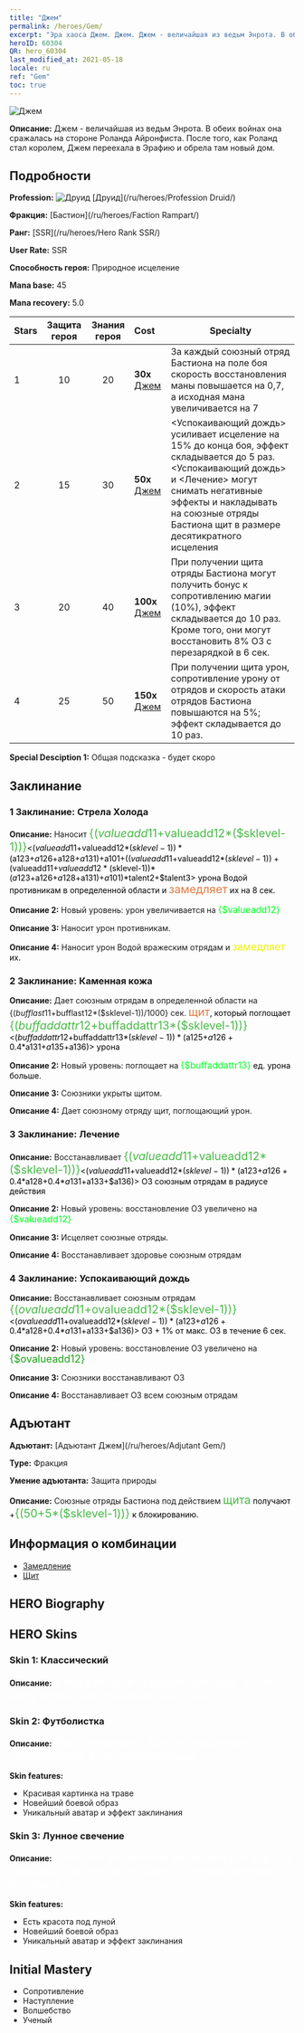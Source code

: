 ```yaml
---
title: "Джем"
permalink: /heroes/Gem/
excerpt: "Эра хаоса Джем. Джем. Джем - величайшая из ведьм Энрота. В обеих войнах она сражалась на стороне Роланда Айронфиста. После того, как Роланд стал королем, Джем переехала в Эрафию и обрела там новый дом."
heroID: 60304
QR: hero_60304
last_modified_at: 2021-05-18
locale: ru
ref: "Gem"
toc: true
---
```

  ![Джем](/images/h/h_Gem.jpg)

 **Описание:** Джем - величайшая из ведьм Энрота. В обеих войнах она сражалась на стороне Роланда Айронфиста. После того, как Роланд стал королем, Джем переехала в Эрафию и обрела там новый дом.
## Подробности
 **Profession:** ![Друид](/images/h/h_prof_4.png)  [Друид](/ru/heroes/Profession Druid/)

 **Фракция:** [Бастион](/ru/heroes/Faction Rampart/)

 **Ранг:** [SSR](/ru/heroes/Hero Rank SSR/)

 **User Rate:** SSR

 **Способность героя:** Природное исцеление

 **Mana base:** 45

 **Mana recovery:** 5.0


  | Stars | Защита героя | Знания героя | Cost |     Specialty     |
  |---------|:---------------:|:---------------:|:--|--------------------|
  |    1    | 10 | 20 | **30x** [Джем](/ItemsRU/her_369/) | За каждый союзный отряд Бастиона на поле боя скорость восстановления маны повышается на 0,7, а исходная мана увеличивается на 7 |
  |    2    | 15 | 30 | **50x** [Джем](/ItemsRU/her_369/) | <Успокаивающий дождь> усиливает исцеление на 15% до конца боя, эффект складывается до 5 раз. <Успокаивающий дождь> и <Лечение> могут снимать негативные эффекты и накладывать на союзные отряды Бастиона щит в размере десятикратного исцеления |
  |    3    | 20 | 40 | **100x** [Джем](/ItemsRU/her_369/) | При получении щита отряды Бастиона могут получить бонус к сопротивлению магии (10%), эффект складывается до 10 раз. Кроме того, они могут восстановить 8% ОЗ с перезарядкой в 6 сек. |
  |    4    | 25 | 50 | **150x** [Джем](/ItemsRU/her_369/) | При получении щита урон, сопротивление урону от отрядов и скорость атаки отрядов Бастиона повышаются на 5%; эффект складывается до 10 раз. |

 **Special Desciption 1:** Общая подсказка - будет скоро

## Заклинание
### 1 Заклинание: Стрела Холода
 **Описание:** Наносит <span style="color: #48b946;font-size:20px">{($valueadd11+$valueadd12*($sklevel-1))}</span><span style="color: black"><($valueadd11+$valueadd12*($sklevel-1))*($a123+$a126+$a128+$a131)+$a101+(($valueadd11+$valueadd12*($sklevel-1))+($valueadd11+$valueadd12*($sklevel-1))*($a123+$a126+$a128+$a131)+$a101)*$talent2+$talent3> урона Водой противникам в определенной области и <span style="color: #e07c44;font-size:20px">замедляет</span><span style="color: black"> их на 8 сек.

 **Описание 2:** Новый уровень: урон увеличивается на <span style="color: #00ff22;font-size:16px">{$valueadd12}</span><span style="color: black">

 **Описание 3:** Наносит урон противникам.

 **Описание 4:** Наносит урон Водой вражеским отрядам и <span style="color: #f0f000;font-size:18px">замедляет</span><span style="color: black"> их.

### 2 Заклинание: Каменная кожа
 **Описание:** Дает союзным отрядам в определенной области на {($bufflast11+$bufflast12*($sklevel-1))/1000} сек. <span style="color: #e07c44;font-size:20px">щит</span><span style="color: black">, который поглощает <span style="color: #48b946;font-size:20px">{($buffaddattr12+$buffaddattr13*($sklevel-1))}</span><span style="color: black"><($buffaddattr12+$buffaddattr13*($sklevel-1))*($a125+$a126+0.4*$a131+$a135+$a136)> урона

 **Описание 2:** Новый уровень: поглощает на <span style="color: #00ff22;font-size:16px">{$buffaddattr13}</span><span style="color: black"> ед. урона больше.

 **Описание 3:** Союзники укрыты щитом.

 **Описание 4:** Дает союзному отряду щит, поглощающий урон.

### 3 Заклинание: Лечение
 **Описание:** Восстанавливает <span style="color: #48b946;font-size:20px">{($valueadd11+$valueadd12*($sklevel-1))}</span><span style="color: black"><($valueadd11+$valueadd12*($sklevel-1))*($a123+$a126+0.4*$a128+0.4*$a131+$a133+$a136)> ОЗ союзным отрядам в радиусе действия

 **Описание 2:** Новый уровень: восстановление ОЗ увеличено на <span style="color: #00ff22;font-size:16px">{$valueadd12}</span><span style="color: black">

 **Описание 3:** Исцеляет союзные отряды.

 **Описание 4:** Восстанавливает здоровье союзным отрядам

### 4 Заклинание: Успокаивающий дождь
 **Описание:** Восстанавливает союзным отрядам <span style="color: #48b946;font-size:20px">{($ovalueadd11+$ovalueadd12*($sklevel-1))}</span><span style="color: black"><($ovalueadd11+$ovalueadd12*($sklevel-1))*($a123+$a126+0.4*$a128+0.4*$a131+$a133+$a136)> ОЗ + 1% от макс. ОЗ в течение 6 сек.

 **Описание 2:** Новый уровень: восстановление ОЗ увеличено на <span style="color: #1ca216;font-size:18px">{$ovalueadd12}</span><span style="color: black">

 **Описание 3:** Союзники восстанавливают ОЗ

 **Описание 4:** Восстанавливает ОЗ всем союзным отрядам


## Адъютант

 **Адъютант:**  [Адъютант Джем](/ru/heroes/Adjutant Gem/) 

 **Type:**  Фракция 

 **Умение адъютанта:**  Защита природы 

 **Описание:** Союзные отряды Бастиона под действием <span style="color: #48b946;font-size:20px">щита</span><span style="color: black"> получают +<span style="color: #48b946;font-size:20px">{(50+5*($sklevel-1))}</span><span style="color: black"> к блокированию.

## Информация о комбинации

* [Замедление](/ru/combination/Замедление/) 
* [Щит](/ru/combination/Щит/) 

## HERO Biography

## HERO Skins
### Skin 1: **Классический**

 **Описание:** <span style="color: #ffffff;font-size:20px">Я могу исцелить болеющие тела, но не могу исправить покалеченные души.</span>


### Skin 2: **Футболистка**

 **Описание:** <span style="color: #ffffff;font-size:20px">Мы - чемпионы! Мир принадлежит победителям, а не побежденным!</span>

 **Skin features:** 

   - Красивая картинка на траве
   - Новейший боевой образ
   - Уникальный аватар и эффект заклинания

### Skin 3: **Лунное свечение**

 **Описание:** <span style="color: #ffffff;font-size:20px">Теплыми весенними вечерами так хорошо предаваться мечтам в залитой лунным светом беседке!  </span>

 **Skin features:** 

   - Есть красота под луной
   - Новейший боевой образ
   - Уникальный аватар и эффект заклинания


## Initial Mastery
   - Сопротивление
   - Наступление
   - Волшебство
   - Ученый
